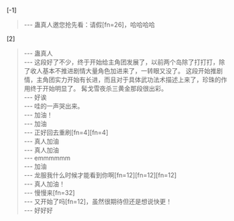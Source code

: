 
[-1] 
>--- 蛊真人邀您抢先看：请假[fn=26]，哈哈哈哈<br>

[2] 
>--- 蛊真人<br>
>--- 这段好了不少，终于开始给主角团发展了，以前两个岛除了打打打，除了收人基本不推进剧情大量角色加进来了，一转眼又没了。
这段开始推剧情，主角团实力开始有长进，而且对于具体武功法术描述上来了，珍珠的作用终于开始明显了。
髯戈雪夜杀三黄金那段很出彩。<br>
>--- 好诶<br>
>--- 哇的一声哭出来。<br>
>--- 加油！<br>
>--- 加油<br>
>--- 正好回去重刷[fn=4][fn=4]<br>
>--- 真人加油<br>
>--- 真人加油<br>
>--- emmmmmm<br>
>--- 加油<br>
>--- 龙服我什么时候才能看到你啊[fn=12][fn=12][fn=12]<br>
>--- 真人加油！<br>
>--- 慢慢来[fn=32]<br>
>--- 又开始了吗[fn=12]，虽然很期待但还是想说快更！<br>
>--- 好好好<br>
